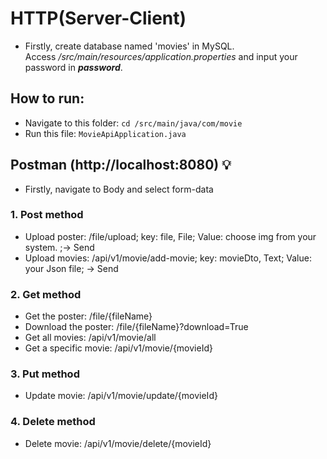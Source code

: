 # HTTP(Server-Client)
 
- Firstly, create database named 'movies' in MySQL. <br />
Access _/src/main/resources/application.properties_ and input your password in **_password_**.

## How to run:
- Navigate to this folder: `cd /src/main/java/com/movie`
- Run this file: `MovieApiApplication.java`

## Postman (http://localhost:8080) :bulb:
* Firstly, navigate to Body and select form-data
### 1. **Post** method
- Upload poster: /file/upload; key: file, File; Value: choose img from your system. ;-> Send
- Upload movies: /api/v1/movie/add-movie; key: movieDto, Text; Value: your Json file; -> Send
### 2. **Get** method
- Get the poster: /file/{fileName}
- Download the poster: /file/{fileName}?download=True
- Get all movies: /api/v1/movie/all
- Get a specific movie: /api/v1/movie/{movieId}
### 3. **Put** method
- Update movie: /api/v1/movie/update/{movieId}
### 4. **Delete** method
- Delete movie: /api/v1/movie/delete/{movieId}

